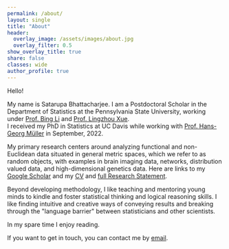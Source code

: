 ```yaml
---
permalink: /about/
layout: single
title: "About"
header:
  overlay_image: /assets/images/about.jpg
  overlay_filter: 0.5
show_overlay_title: true
share: false
classes: wide
author_profile: true  
---
```


Hello! 

My name is Satarupa Bhattacharjee. I am a Postdoctoral Scholar in the Department of Statistics at the Pennsylvania State University, working under [Prof. Bing Li](https://science.psu.edu/stat/people/bxl9) and [Prof. Lingzhou Xue](https://lingzhou-xue.github.io/).  
I received my PhD in Statistics at UC Davis while working with [Prof. Hans-Georg Müller](https://anson.ucdavis.edu/~mueller/) in September, 2022.<br>

My primary research centers around analyzing functional and non-Euclidean data situated in general metric spaces, which we refer to as random objects,  with examples in brain imaging data, networks, distribution valued data, and high-dimensional genetics data. Here are links to my [Google Scholar](https://scholar.google.com/citations?user=A-sLpqsAAAAJ&hl=en&authuser=1) and my <a href="/assets/pdf/CV.pdf" target="_blank">CV</a> and <a href="/assets/pdf/Research_Statement.pdf" target="_blank">full Research Statement</a>.<br>


Beyond developing methodology, I like teaching and mentoring young minds to kindle and foster statistical thinking and logical reasoning skills. I like finding intuitive and creative ways of conveying results and breaking through the "language barrier" between statisticians and other scientists.<br>


In my spare time I enjoy reading.

If you want to get in touch, you can contact me by [email](mailto:sfb5992@psu.edu). 
